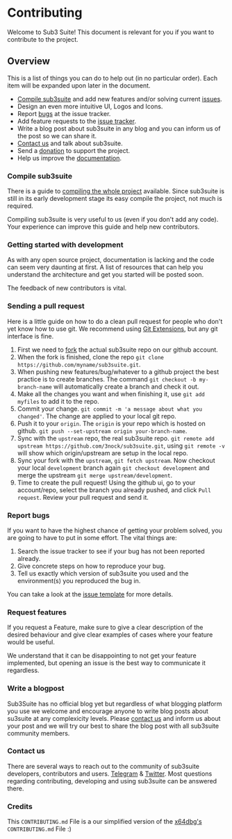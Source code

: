 # Contributing

Welcome to Sub3 Suite! This document is relevant for you if you want to contribute to the project.

## Overview

This is a list of things you can do to help out (in no particular order). Each item will be expanded upon later in the document.

- [Compile sub3suite](COMPILING.md) and add new features and/or solving current [issues](https://github.com/3nock/sub3suite/issues).
- Design an even more intuitive UI, Logos and Icons.
- Report [bugs](https://github.com/3nock/sub3suite/issues) at the issue tracker.
- Add feature requests to the [issue tracker](https://github.com/3nock/sub3suite/issues).
- Write a blog post about sub3suite in any blog and you can inform us of the post so we can share it.
- [Contact us](CONTACTS.md) and talk about sub3suite.
- Send a [donation](SPONSOR.md) to support the project.
- Help us improve the [documentation](https://github.com/3nock/s3s_doc).

### Compile sub3suite

There is a guide to [compiling the whole project](COMPILING.md) available. Since sub3suite is still in its early development stage its easy compile the project, not much is required.

Compiling sub3suite is very useful to us (even if you don't add any code). Your experience can improve this guide and help new contributors.

### Getting started with development

As with any open source project, documentation is lacking and the code can seem very daunting at first. A list of resources that can help you understand the architecture and get you started will be posted soon.

The feedback of new contributors is vital.

### Sending a pull request

Here is a little guide on how to do a clean pull request for people who don't yet know how to use git. We recommend using [Git Extensions](https://gitextensions.github.io), but any git interface is fine.

1. First we need to [fork](https://help.github.com/articles/fork-a-repo/) the actual sub3suite repo on our github account.
2. When the fork is finished, clone the repo `git clone https://github.com/myname/sub3suite.git`.
3. When pushing new features/bug/whatever to a github project the best practice is to create branches. The command `git checkout -b my-branch-name` will automatically create a branch and check it out.
4. Make all the changes you want and when finishing it, use `git add myfiles` to add it to the repo.
5. Commit your change. `git commit -m 'a message about what you changed'`. The change are applied to your local git repo.
6. Push it to your `origin`. The `origin` is your repo which is hosted on github. `git push --set-upstream origin your-branch-name`.
7. Sync with the `upstream` repo, the real sub3suite repo. `git remote add upstream https://github.com/3nock/sub3suite.git`, using `git remote -v` will show which origin/upstream are setup in the local repo.
8. Sync your fork with the `upstream`, `git fetch upstream`. Now checkout your local `development` branch again `git checkout development` and merge the upstream `git merge upstream/development`.
9. Time to create the pull request! Using the github ui, go to your account/repo, select the branch you already pushed, and click `Pull request`. Review your pull request and send it.

### Report bugs

If you want to have the highest chance of getting your problem solved, you are going to have to put in some effort. The vital things are:

1. Search the issue tracker to see if your bug has not been reported already.
2. Give concrete steps on how to reproduce your bug.
3. Tell us exactly which version of sub3suite you used and the environment(s) you reproduced the bug in.

You can take a look at the [issue template](https://github.com/3nock/sub3suite/blob/development/.github/ISSUE_TEMPLATE.md) for more details.

### Request features

If you request a Feature, make sure to give a clear description of the desired behaviour and give clear examples of cases where your feature would be useful.

We understand that it can be disappointing to not get your feature implemented, but opening an issue is the best way to communicate it regardless.

### Write a blogpost

Sub3Suite has no official blog yet but regardless of what blogging platform you use we welcome and encourage anyone to write blog posts about su3suite at any complexicity levels. 
Please [contact us](CONTACTS.md) and inform us about your post and we will try our best to share the blog post with all sub3suite community members.

### Contact us

There are several ways to reach out to the community of sub3suite developers, contributors and users. [Telegram](https://telegram.me/sub3suite) & [Twitter](http://twitter.com/sub3suite). Most questions regarding contributing, developing and using sub3suite can be answered there.

### Credits

This `CONTRIBUTING.md` File is a our simplified version of the [x64dbg's](https://github.com/x64dbg/x64dbg) `CONTRIBUTING.md` File :)

